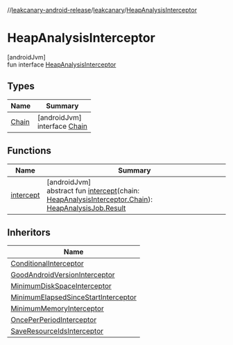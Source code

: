 //[leakcanary-android-release](../../../index.md)/[leakcanary](../index.md)/[HeapAnalysisInterceptor](index.md)

# HeapAnalysisInterceptor

[androidJvm]\
fun interface [HeapAnalysisInterceptor](index.md)

## Types

| Name | Summary |
|---|---|
| [Chain](-chain/index.md) | [androidJvm]<br>interface [Chain](-chain/index.md) |

## Functions

| Name | Summary |
|---|---|
| [intercept](intercept.md) | [androidJvm]<br>abstract fun [intercept](intercept.md)(chain: [HeapAnalysisInterceptor.Chain](-chain/index.md)): [HeapAnalysisJob.Result](../-heap-analysis-job/-result/index.md) |

## Inheritors

| Name |
|---|
| [ConditionalInterceptor](../-conditional-interceptor/index.md) |
| [GoodAndroidVersionInterceptor](../-good-android-version-interceptor/index.md) |
| [MinimumDiskSpaceInterceptor](../-minimum-disk-space-interceptor/index.md) |
| [MinimumElapsedSinceStartInterceptor](../-minimum-elapsed-since-start-interceptor/index.md) |
| [MinimumMemoryInterceptor](../-minimum-memory-interceptor/index.md) |
| [OncePerPeriodInterceptor](../-once-per-period-interceptor/index.md) |
| [SaveResourceIdsInterceptor](../-save-resource-ids-interceptor/index.md) |
